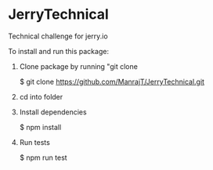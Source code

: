 # JerryTechnical
Technical challenge for jerry.io


To install and run this package: 

1.  Clone package by running "git clone 

    $ git clone https://github.com/ManrajT/JerryTechnical.git  
2.  cd into folder
3.  Install dependencies

    $ npm install
    
4.  Run tests

    $ npm run test
    
    
    
    
